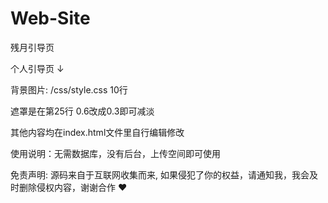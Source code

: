 # Web-Site

残月引导页

个人引导页  ↓

背景图片:  /css/style.css  10行

遮罩是在第25行 0.6改成0.3即可减淡

其他内容均在index.html文件里自行编辑修改

使用说明：无需数据库，没有后台，上传空间即可使用

免责声明: 源码来自于互联网收集而来, 如果侵犯了你的权益，请通知我，我会及时删除侵权内容，谢谢合作 ❤️
